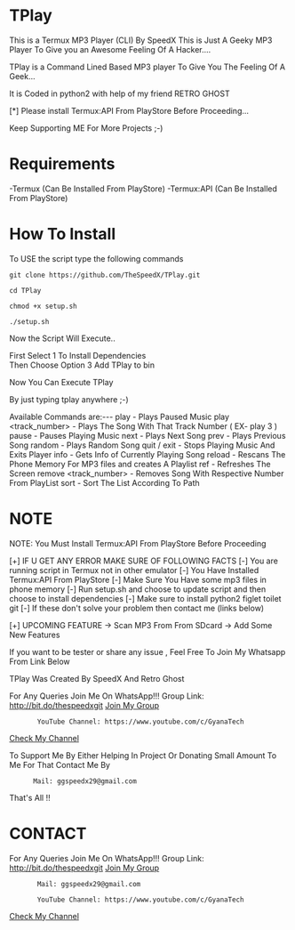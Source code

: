 # TPlay

This is a Termux MP3 Player (CLI) By SpeedX 
This is Just A Geeky MP3 Player To Give you an Awesome Feeling Of A Hacker....

TPlay is a Command Lined Based MP3 player To Give You The Feeling Of A Geek...

It is Coded in python2 with help of my friend RETRO GHOST 

[*] Please install Termux:API From PlayStore Before Proceeding...

Keep Supporting ME For More Projects ;-)

# Requirements

-Termux (Can Be Installed From PlayStore)
-Termux:API (Can Be Installed From PlayStore)

# How To Install

To USE the script type the following commands

```git clone https://github.com/TheSpeedX/TPlay.git```

```cd TPlay```

```chmod +x setup.sh```

```./setup.sh```

Now the Script Will Execute..

First Select 1 To Install Dependencies<br> 
Then Choose Option 3 Add TPlay to bin

Now You Can Execute TPlay

By just typing tplay anywhere ;-)

Available Commands are:---
                        play                  - Plays Paused Music
                        play <track_number>   - Plays The Song With That Track Number ( EX- play 3 )
                        pause                 - Pauses Playing Music
                        next                  - Plays Next Song
                        prev                  - Plays Previous Song
                        random                - Plays Random Song
                        quit / exit           - Stops Playing Music And Exits Player
                        info                  - Gets Info of Currently Playing Song
                        reload                - Rescans The Phone Memory For MP3 files and creates A Playlist
                        ref                   - Refreshes The Screen
                        remove <track_number> - Removes Song With Respective Number From PlayList
                        sort                  - Sort The List According To Path

# NOTE
 NOTE: You Must Install Termux:API From PlayStore Before Proceeding 

[+] IF U GET ANY ERROR MAKE SURE OF FOLLOWING FACTS
    [-] You are running script in Termux not in other emulator
    [-] You Have Installed Termux:API From PlayStore
    [-] Make Sure You Have some mp3 files in phone memory
    [-] Run setup.sh and choose to update script and then choose to install dependencies
    [-] Make sure to install python2 figlet toilet git
    [-] If these don't solve your problem then contact me (links below)

[+] UPCOMING FEATURE
    ->  Scan MP3 From From SDcard 
    ->  Add Some New Features

If you want to be tester or share any issue ,
Feel Free To Join My Whatsapp From Link Below


 TPlay Was Created By SpeedX And Retro Ghost
 
 For Any Queries Join Me On WhatsApp!!!
    Group Link: http://bit.do/thespeedxgit
<a href="http://bit.do/thespeedxgit">Join My Group</a>

           YouTube Channel: https://www.youtube.com/c/GyanaTech
  <a href="https://www.youtube.com/c/GyanaTech">Check My Channel</a>
  
  To Support Me By Either Helping In Project Or Donating Small Amount To Me For That Contact Me By
          
          Mail: ggspeedx29@gmail.com
          
 That's All !!


# CONTACT

For Any Queries Join Me On WhatsApp!!!
    Group Link: http://bit.do/thespeedxgit
<a href="http://bit.do/thespeedxgit">Join My Group</a>

           Mail: ggspeedx29@gmail.com

           YouTube Channel: https://www.youtube.com/c/GyanaTech
  <a href="https://www.youtube.com/c/GyanaTech">Check My Channel</a>
